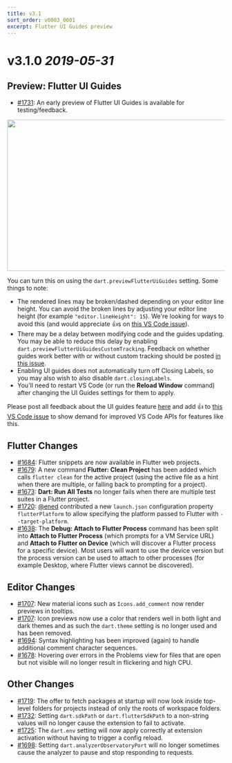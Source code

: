 ```yaml
---
title: v3.1
sort_order: v0003_0001
excerpt: Flutter UI Guides preview
---
```


# v3.1.0 *2019-05-31*

## Preview: Flutter UI Guides

- [#1731](https://github.com/Dart-Code/Dart-Code/issues/1731): An early preview of Flutter UI Guides is available for testing/feedback.

<img loading="lazy" src="/images/release_notes/v3.1/ui_guides.png" width="700" height="350" />

You can turn this on using the `dart.previewFlutterUiGuides` setting. Some things to note:

- The rendered lines may be broken/dashed depending on your editor line height. You can avoid the broken lines by adjusting your editor line height (for example `"editor.lineHeight": 15`). We're looking for ways to avoid this (and would appreciate 👍s on [this VS Code issue](https://github.com/microsoft/vscode/issues/73780)).
- There may be a delay between modifying code and the guides updating. You may be able to reduce this delay by enabling `dart.previewFlutterUiGuidesCustomTracking`. Feedback on whether guides work better with or without custom tracking should be posted [in this issue](https://github.com/Dart-Code/Dart-Code/issues/1731).
- Enabling UI guides does not automatically turn off Closing Labels, so you may also wish to also disable `dart.closingLabels`.
- You'll need to restart VS Code (or run the **Reload Window** command) after changing the UI Guides settings for them to apply.

Please post all feedback about the UI guides feature [here](https://github.com/Dart-Code/Dart-Code/issues/1731) and add 👍 to [this VS Code issue](https://github.com/microsoft/vscode/issues/73780) to show demand for improved VS Code APIs for features like this.


## Flutter Changes

- [#1684](https://github.com/Dart-Code/Dart-Code/issues/1684): Flutter snippets are now available in Flutter web projects.
- [#1679](https://github.com/Dart-Code/Dart-Code/issues/1679): A new command **Flutter: Clean Project** has been added which calls `flutter clean` for the active project (using the active file as a hint when there are multiple, or falling back to prompting for a project).
- [#1673](https://github.com/Dart-Code/Dart-Code/issues/1673): **Dart: Run All Tests** no longer fails when there are multiple test suites in a Flutter project.
- [#1720](https://github.com/Dart-Code/Dart-Code/issues/1720): [@ened](https://github.com/ened) contributed a new `launch.json` configuration property `flutterPlatform` to allow specifying the platform passed to Flutter with `--target-platform`.
- [#1638](https://github.com/Dart-Code/Dart-Code/issues/1638): The **Debug: Attach to Flutter Process** command has been split into **Attach to Flutter Process** (which prompts for a VM Service URL) and **Attach to Flutter on Device** (which will discover a Flutter process for a specific device). Most users will want to use the device version but the process version can be used to attach to other processes (for example Desktop, where Flutter views cannot be discovered).

## Editor Changes

- [#1707](https://github.com/Dart-Code/Dart-Code/issues/1707): New material icons such as `Icons.add_comment` now render previews in tooltips.
- [#1707](https://github.com/Dart-Code/Dart-Code/issues/1707): Icon previews now use a color that renders well in both light and dark themes and as such the `dart.theme` setting is no longer used and has been removed.
- [#1694](https://github.com/Dart-Code/Dart-Code/issues/1694): Syntax highlighting has been improved (again) to handle additional comment character sequences.
- [#1678](https://github.com/Dart-Code/Dart-Code/issues/1678): Hovering over errors in the Problems view for files that are open but not visible will no longer result in flickering and high CPU.

## Other Changes

- [#1719](https://github.com/Dart-Code/Dart-Code/issues/1719): The offer to fetch packages at startup will now look inside top-level folders for projects instead of only the roots of workspace folders.
- [#1732](https://github.com/Dart-Code/Dart-Code/issues/1732): Setting `dart.sdkPath` or `dart.flutterSdkPath` to a non-string values will no longer cause the extension to fail to activate.
- [#1725](https://github.com/Dart-Code/Dart-Code/issues/1725): The `dart.env` setting will now apply correctly at extension activation without having to trigger a config reload.
- [#1698](https://github.com/Dart-Code/Dart-Code/issues/1698): Setting `dart.analyzerObservatoryPort` will no longer sometimes cause the analyzer to pause and stop responding to requests.
